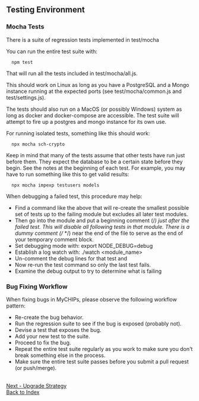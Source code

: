 ## Testing Environment

### Mocha Tests
There is a suite of regression tests implemented in test/mocha

You can run the entire test suite with:
```
  npm test
```

That will run all the tests included in test/mocha/all.js.

This should work on Linux as long as you have a PostgreSQL and a Mongo instance 
running at the expected ports (see test/mocha/common.js and test/settings.js).

The tests should also run on a MacOS (or possibly Windows) system as long as
docker and docker-compose are accessible.  The test suite will attempt to fire
up a postgres and mongo instance for its own use.

For running isolated tests, something like this should work:
```
  npx mocha sch-crypto
```

Keep in mind that many of the tests assume that other tests have run just
before them.  They expect the database to be a certain state before they begin.
See the notes at the beginning of each test.  For example, you may have to run
something like this to get valid results:
```
  npx mocha impexp testusers models
```

When debugging a failed test, this procedure may help:
  - Find a command like the above that will re-create the smallest possible
    set of tests up to the failing module but excludes all later test modules.
  - Then go into the module and put a beginning comment (/*) just after the
    failed test.  This will disable all following tests in that module.
    There is a dummy comment (/* */) near the end of the file to serve as the
    end of your temporary comment block.
  - Set debugging mode with: export NODE_DEBUG=debug
  - Establish a log watch with: ./watch <module_name>
  - Un-comment the debug lines for that test and
  - Now re-run the test command so only the last test fails.
  - Examine the debug output to try to determine what is failing

### Bug Fixing Workflow
When fixing bugs in MyCHIPs, please observe the following workflow pattern:
  - Re-create the bug behavior.
  - Run the regression suite to see if the bug is exposed (probably not).
  - Devise a test that exposes the bug.
  - Add your new test to the suite.
  - Proceed to fix the bug.
  - Repeat the entire test suite regularly as you work to make sure you don't break something else in the process.
  - Make sure the entire test suite passes before you submit a pull request (or push/merge).

<br>[Next - Upgrade Strategy](work-upgrade.md)
<br>[Back to Index](README.md#contents)
